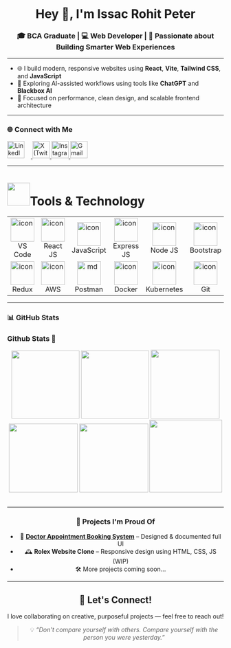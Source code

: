 <h1 align="center">Hey 👋, I'm Issac Rohit Peter</h1>
<h3 align="center">🎓 BCA Graduate | 💻 Web Developer | 🚀 Passionate about Building Smarter Web Experiences</h3>

---

- 🌐 I build modern, responsive websites using **React**, **Vite**, **Tailwind CSS**, and **JavaScript**
- 🤖 Exploring AI-assisted workflows using tools like **ChatGPT** and **Blackbox AI**
- 🎯 Focused on performance, clean design, and scalable frontend architecture
  
---

### 🌐 Connect with Me

<p align="left">
  <a href="https://linkedin.com/in/issac-rohit-peter" target="_blank">
    <img src="https://cdn.jsdelivr.net/gh/devicons/devicon/icons/linkedin/linkedin-original.svg" alt="LinkedIn" width="40" height="40" style="margin-right: 15px;" />
  </a>
  <a href="https://twitter.com/irpeter7" target="_blank">
    <img src="https://cdn.jsdelivr.net/gh/simple-icons/simple-icons/icons/x.svg" alt="X (Twitter)" width="40" height="40"/>
  </a>
  <a href="https://instagram.com/notalwayspeter" target="_blank">
    <img src="https://upload.wikimedia.org/wikipedia/commons/e/e7/Instagram_logo_2016.svg" alt="Instagram" width="40" height="40"/>
  </a>
  <a href="mailto:issacrohitpeter@gmail.com" target="_blank">
    <img src="https://cdn.jsdelivr.net/gh/simple-icons/simple-icons/icons/gmail.svg" alt="Gmail" width="40" height="40"/>
  </a>
</p>

---

</tr>
</table>
 
<h1><img src="https://media.tenor.com/Pnb_hVWq2sgAAAAj/on-process-dig.gif" width="53" height="53"/>Tools & Technology</h1>

<table align="center" class="table table-dark">
  <tr bg-dark>
    <td align="center" width="90">
      <img src="https://skillicons.dev/icons?i=vscode" alt="icon" width="55" height="55" />
      <br>VS Code
    </td>
    <td align="center" width="90">
      <img src="https://skillicons.dev/icons?i=react" alt="icon" width="55" height="55" />
      <br>React JS
    </td>
    <td align="center" width="90">
      <img src="https://skillicons.dev/icons?i=js" alt="icon" width="55" height="55" />
      <br>JavaScript
    </td>
    <td align="center" width="90">
      <img src="https://skillicons.dev/icons?i=express" alt="icon" width="55" height="55" />
      <br>Express JS
    </td>
    <td align="center" width="90">
      <img src="https://skillicons.dev/icons?i=nodejs" alt="icon" width="55" height="55" />
      <br>Node JS
    </td>
    <td align="center" width="90">
      <img src="https://skillicons.dev/icons?i=bootstrap" alt="icon" width="55" height="55" />
      <br>Bootstrap
    </td>
    <td align="center" width="90">
      <img src="https://skillicons.dev/icons?i=mongodb" alt="icon" width="55" height="55" />
      <br>MongoDB
    </td>
    <td align="center" width="90">
      <img src="https://skillicons.dev/icons?i=postgresql" alt="icon" width="55" height="55" />
      <br>PostgreSQL
    </td>
  </tr>
  <tr>
    <td align="center" width="90">
      <img src="https://skillicons.dev/icons?i=redux" alt="icon" width="55" height="55" />
      <br>Redux
    </td>
    <td align="center" width="90">
      <img src="https://skillicons.dev/icons?i=aws" alt="icon" width="55" height="55" />
      <br>AWS
    </td>
    <td align="center" width="90">
      <img src="https://skillicons.dev/icons?i=postman" width="55" height="55" alt="md" />
      <br>Postman
    </td>
    <td align="center" width="90">
      <img src="https://skillicons.dev/icons?i=docker" alt="icon" width="55" height="55" />
      <br>Docker
    </td>
    <td align="center" width="90">
      <img src="https://skillicons.dev/icons?i=kubernetes" alt="icon" width="55" height="55" />
      <br>Kubernetes
    </td>
    <td align="center" width="90">
      <img src="https://skillicons.dev/icons?i=git" alt="icon" width="55" height="55" />
      <br>Git
    </td>
    <td align="center" width="90">
      <img src="https://skillicons.dev/icons?i=figma" alt="icon" width="55" height="55" />
      <br>Figma
    </td>
    <td align="center" width="90">
      <img src="https://skillicons.dev/icons?i=tailwind" alt="icon" width="55" height="55" />
      <br>Tailwind
    </td>
  </tr>
</table>

---

### 📊 GitHub Stats
### Github Stats 🧊

<div align="center">

<img height="158em" src="https://github-profile-summary-cards.vercel.app/api/cards/profile-details?username=Itspeter03&theme=radical">
<img height="158em" src="https://github-profile-summary-cards.vercel.app/api/cards/stats?username=Itspeter03&theme=radical">
<img height="160em" src="https://github-profile-summary-cards.vercel.app/api/cards/repos-per-language?username=Itspeter03&theme=radical">
<img height="160em" src="https://github-profile-summary-cards.vercel.app/api/cards/most-commit-language?username=Itspeter03&theme=radical">
<img height="160em" src="https://github-profile-summary-cards.vercel.app/api/cards/productive-time?username=Itspeter03&theme=radical&utcOffset=8">
<img height="169em" src="https://github-readme-stats.vercel.app/api?username=Itspeter03&theme=radical&hide_border=false&include_all_commits=false&count_private=false">

<br/>
<br/>

---

### 🚀 Projects I'm Proud Of

- 🎨 **[Doctor Appointment Booking System](https://github.com/itspeter03/your-project-link)** – Designed & documented full UI
- 🕰️ **Rolex Website Clone** – Responsive design using HTML, CSS, JS (WIP)
- 🛠️ More projects coming soon...

---

## 🌟 Let's Connect!
I love collaborating on creative, purposeful projects — feel free to reach out!

> 💡 *“Don’t compare yourself with others. Compare yourself with the person you were yesterday.”*

